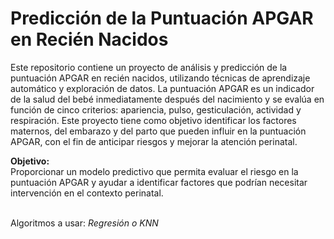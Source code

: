 <h1>Predicción de la Puntuación APGAR en Recién Nacidos</h1>
<p>
   Este repositorio contiene un proyecto de análisis y predicción de la puntuación APGAR en recién nacidos, utilizando técnicas de aprendizaje automático y exploración de datos. La puntuación APGAR es un indicador de la salud del bebé inmediatamente después del nacimiento y se evalúa en función de cinco criterios: apariencia, pulso, gesticulación, actividad y respiración. Este proyecto tiene como objetivo identificar los factores maternos, del embarazo y del parto que pueden influir en la puntuación APGAR, con el fin de anticipar riesgos y mejorar la atención perinatal.
</p>
<p>
  <b>Objetivo:</b>
  <br>
  Proporcionar un modelo predictivo que permita evaluar el riesgo en la puntuación APGAR y ayudar a identificar factores que podrían necesitar intervención en el contexto perinatal.
</p>
<br>
<footer_>
   Algoritmos a usar:   <i>Regresión o KNN</i>
</footer_>
